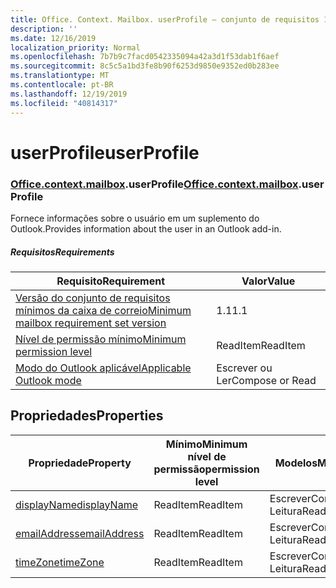 ```yaml
---
title: Office. Context. Mailbox. userProfile – conjunto de requisitos 1,2
description: ''
ms.date: 12/16/2019
localization_priority: Normal
ms.openlocfilehash: 7b7b9c7facd0542335094a42a3d1f53dab1f6aef
ms.sourcegitcommit: 8c5c5a1bd3fe8b90f6253d9850e9352ed0b283ee
ms.translationtype: MT
ms.contentlocale: pt-BR
ms.lasthandoff: 12/19/2019
ms.locfileid: "40814317"
---
```

# <a name="userprofile"></a><span data-ttu-id="fe33e-102">userProfile</span><span class="sxs-lookup"><span data-stu-id="fe33e-102">userProfile</span></span>

### <a name="officeofficemdcontextofficecontextmdmailboxofficecontextmailboxmduserprofile"></a><span data-ttu-id="fe33e-103">[Office](office.md)[.context](office.context.md)[.mailbox](office.context.mailbox.md).userProfile</span><span class="sxs-lookup"><span data-stu-id="fe33e-103">[Office](office.md)[.context](office.context.md)[.mailbox](office.context.mailbox.md).userProfile</span></span>

<span data-ttu-id="fe33e-104">Fornece informações sobre o usuário em um suplemento do Outlook.</span><span class="sxs-lookup"><span data-stu-id="fe33e-104">Provides information about the user in an Outlook add-in.</span></span>

##### <a name="requirements"></a><span data-ttu-id="fe33e-105">Requisitos</span><span class="sxs-lookup"><span data-stu-id="fe33e-105">Requirements</span></span>

|<span data-ttu-id="fe33e-106">Requisito</span><span class="sxs-lookup"><span data-stu-id="fe33e-106">Requirement</span></span>| <span data-ttu-id="fe33e-107">Valor</span><span class="sxs-lookup"><span data-stu-id="fe33e-107">Value</span></span>|
|---|---|
|[<span data-ttu-id="fe33e-108">Versão do conjunto de requisitos mínimos da caixa de correio</span><span class="sxs-lookup"><span data-stu-id="fe33e-108">Minimum mailbox requirement set version</span></span>](../../requirement-sets/outlook-api-requirement-sets.md)| <span data-ttu-id="fe33e-109">1.1</span><span class="sxs-lookup"><span data-stu-id="fe33e-109">1.1</span></span>|
|[<span data-ttu-id="fe33e-110">Nível de permissão mínimo</span><span class="sxs-lookup"><span data-stu-id="fe33e-110">Minimum permission level</span></span>](/outlook/add-ins/understanding-outlook-add-in-permissions)| <span data-ttu-id="fe33e-111">ReadItem</span><span class="sxs-lookup"><span data-stu-id="fe33e-111">ReadItem</span></span>|
|[<span data-ttu-id="fe33e-112">Modo do Outlook aplicável</span><span class="sxs-lookup"><span data-stu-id="fe33e-112">Applicable Outlook mode</span></span>](/outlook/add-ins/#extension-points)| <span data-ttu-id="fe33e-113">Escrever ou Ler</span><span class="sxs-lookup"><span data-stu-id="fe33e-113">Compose or Read</span></span>|

## <a name="properties"></a><span data-ttu-id="fe33e-114">Propriedades</span><span class="sxs-lookup"><span data-stu-id="fe33e-114">Properties</span></span>

| <span data-ttu-id="fe33e-115">Propriedade</span><span class="sxs-lookup"><span data-stu-id="fe33e-115">Property</span></span> | <span data-ttu-id="fe33e-116">Mínimo</span><span class="sxs-lookup"><span data-stu-id="fe33e-116">Minimum</span></span><br><span data-ttu-id="fe33e-117">nível de permissão</span><span class="sxs-lookup"><span data-stu-id="fe33e-117">permission level</span></span> | <span data-ttu-id="fe33e-118">Modelos</span><span class="sxs-lookup"><span data-stu-id="fe33e-118">Modes</span></span> | <span data-ttu-id="fe33e-119">Tipo de retorno</span><span class="sxs-lookup"><span data-stu-id="fe33e-119">Return type</span></span> | <span data-ttu-id="fe33e-120">Mínimo</span><span class="sxs-lookup"><span data-stu-id="fe33e-120">Minimum</span></span><br><span data-ttu-id="fe33e-121">conjunto de requisitos</span><span class="sxs-lookup"><span data-stu-id="fe33e-121">requirement set</span></span> |
|---|---|---|---|:---:|
| [<span data-ttu-id="fe33e-122">displayName</span><span class="sxs-lookup"><span data-stu-id="fe33e-122">displayName</span></span>](/javascript/api/outlook/office.userprofile?view=outlook-js-1.2#displayname) | <span data-ttu-id="fe33e-123">ReadItem</span><span class="sxs-lookup"><span data-stu-id="fe33e-123">ReadItem</span></span> | <span data-ttu-id="fe33e-124">Escrever</span><span class="sxs-lookup"><span data-stu-id="fe33e-124">Compose</span></span><br><span data-ttu-id="fe33e-125">Leitura</span><span class="sxs-lookup"><span data-stu-id="fe33e-125">Read</span></span> | <span data-ttu-id="fe33e-126">String</span><span class="sxs-lookup"><span data-stu-id="fe33e-126">String</span></span> | [<span data-ttu-id="fe33e-127">1.1</span><span class="sxs-lookup"><span data-stu-id="fe33e-127">1.1</span></span>](../requirement-set-1.1/outlook-requirement-set-1.1.md) |
| [<span data-ttu-id="fe33e-128">emailAddress</span><span class="sxs-lookup"><span data-stu-id="fe33e-128">emailAddress</span></span>](/javascript/api/outlook/office.userprofile?view=outlook-js-1.2#emailaddress) | <span data-ttu-id="fe33e-129">ReadItem</span><span class="sxs-lookup"><span data-stu-id="fe33e-129">ReadItem</span></span> | <span data-ttu-id="fe33e-130">Escrever</span><span class="sxs-lookup"><span data-stu-id="fe33e-130">Compose</span></span><br><span data-ttu-id="fe33e-131">Leitura</span><span class="sxs-lookup"><span data-stu-id="fe33e-131">Read</span></span> | <span data-ttu-id="fe33e-132">String</span><span class="sxs-lookup"><span data-stu-id="fe33e-132">String</span></span> | [<span data-ttu-id="fe33e-133">1.1</span><span class="sxs-lookup"><span data-stu-id="fe33e-133">1.1</span></span>](../requirement-set-1.1/outlook-requirement-set-1.1.md) |
| [<span data-ttu-id="fe33e-134">timeZone</span><span class="sxs-lookup"><span data-stu-id="fe33e-134">timeZone</span></span>](/javascript/api/outlook/office.userprofile?view=outlook-js-1.2#timezone) | <span data-ttu-id="fe33e-135">ReadItem</span><span class="sxs-lookup"><span data-stu-id="fe33e-135">ReadItem</span></span> | <span data-ttu-id="fe33e-136">Escrever</span><span class="sxs-lookup"><span data-stu-id="fe33e-136">Compose</span></span><br><span data-ttu-id="fe33e-137">Leitura</span><span class="sxs-lookup"><span data-stu-id="fe33e-137">Read</span></span> | <span data-ttu-id="fe33e-138">String</span><span class="sxs-lookup"><span data-stu-id="fe33e-138">String</span></span> | [<span data-ttu-id="fe33e-139">1.1</span><span class="sxs-lookup"><span data-stu-id="fe33e-139">1.1</span></span>](../requirement-set-1.1/outlook-requirement-set-1.1.md) |
